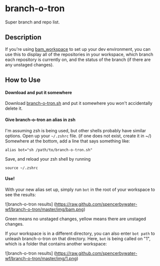 # branch-o-tron
Super branch and repo list.

## Description
If you're using [bam_workspace](https://github.com/ryanhanks-wf/bam_workspace) to set up your dev environment, you can use this to display all of the repositories in your workspace, which branch each repository is currently on, and the status of the branch (if there are any unstaged changes).

## How to Use
#### Download and put it somewhere
Download [branch-o-tron.sh](https://raw.githubusercontent.com/spencerbywater-wf/branch-o-tron/master/branch-o-tron.sh) and put it somewhere you won't accidentally delete it.
#### Give branch-o-tron an alias in zsh
I'm assuming zsh is being used, but other shells probably have similar options.
Open up your `~/.zshrc` file. (if one does not exist, create it in ~/) Somewhere at the bottom, add a line that says something like:
```
alias bot="sh /path/to/branch-o-tron.sh"
```
Save, and reload your zsh shell by running
```
source ~/.zshrc
```
#### Use!
With your new alias set up, simply run `bot` in the root of your workspace to see the results:

![branch-o-tron results]
(https://raw.github.com/spencerbywater-wf/branch-o-tron/master/img/bam.png)

Green means no unstaged changes, yellow means there are unstaged changes.

If your workspace is in a different directory, you can also enter `bot path` to unleash branch-o-tron on that directory. Here, `bot` is being called on "1", which is a folder that contains another workspace:

![branch-o-tron results]
(https://raw.github.com/spencerbywater-wf/branch-o-tron/master/img/1.png)

